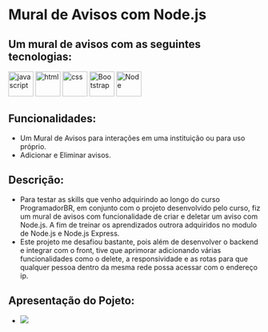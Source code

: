 # Mural de Avisos com Node.js

## Um mural de avisos com as seguintes tecnologias:
<div style="display=inline-block">
<img src="https://cdn.iconscout.com/icon/free/png-256/javascript-2752148-2284965.png" alt="javascript"width="50px" height="50px" >
<img src="https://cdn.iconscout.com/icon/free/png-64/html5-2038876-1720089.png" alt="html"width="50px" height="50px" >
<img src="https://cdn.jsdelivr.net/gh/devicons/devicon/icons/css3/css3-original-wordmark.svg" alt="css" width="50px" height="50px" >
 <img src="https://cdn.jsdelivr.net/gh/devicons/devicon/icons/bootstrap/bootstrap-plain-wordmark.svg" alt="Bootstrap" width="50px" height="50px" >
<img src="https://cdn.jsdelivr.net/gh/devicons/devicon/icons/nodejs/nodejs-plain.svg" alt="Node" width="50px" height="50px" >
 </div>

## Funcionalidades:
- Um Mural de Avisos para interações em uma instituição ou para uso próprio.
- Adicionar e Eliminar avisos.

## Descrição:
- Para testar as skills que venho adquirindo ao longo do curso ProgramadorBR, em conjunto com o projeto desenvolvido pelo curso, fiz um mural de avisos com funcionalidade de criar e deletar um aviso com Node.js. A fim de treinar os aprendizados outrora adquiridos no modulo de Node.js e Node.js Express.
- Este projeto me desafiou bastante, pois além de desenvolver o backend e integrar com o front, tive que aprimorar adicionando várias funcionalidades como o delete, a responsividade e as rotas para que qualquer pessoa dentro da mesma rede possa acessar com o endereço ip.

## Apresentação do Pojeto:
- <img src="./video.gif">

